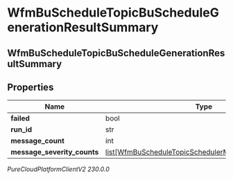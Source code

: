 # WfmBuScheduleTopicBuScheduleGenerationResultSummary

## WfmBuScheduleTopicBuScheduleGenerationResultSummary

## Properties

|Name | Type | Description | Notes|
|------------ | ------------- | ------------- | -------------|
| **failed** | bool |  | [optional] |
| **run_id** | str |  | [optional] |
| **message_count** | int |  | [optional] |
| **message_severity_counts** | [list[WfmBuScheduleTopicSchedulerMessageSeverityCount]](WfmBuScheduleTopicSchedulerMessageSeverityCount) |  | [optional] |



_PureCloudPlatformClientV2 230.0.0_
